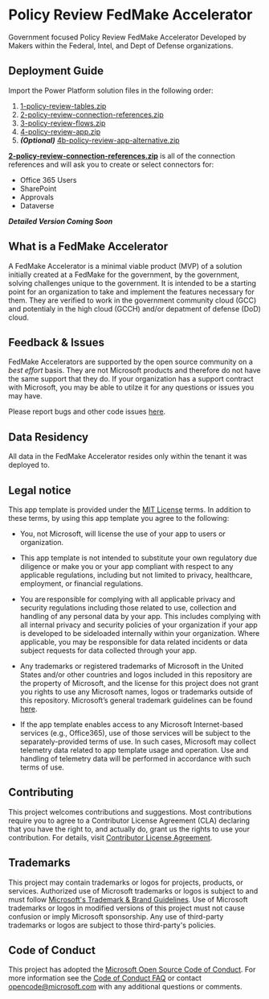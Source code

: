 # Policy Review FedMake Accelerator

Government focused Policy Review FedMake Accelerator Developed by Makers within the Federal, Intel, and Dept of Defense organizations.

## Deployment Guide

Import the Power Platform solution files in the following order:

1. [1-policy-review-tables.zip](https://github.com/FedMake/policy-review/blob/main/solution/v1.0.0/1-policy-review-tables.zip)
2. [2-policy-review-connection-references.zip](https://github.com/FedMake/policy-review/blob/main/solution/v1.0.0/2-policy-review-connection-references.zip)
3. [3-policy-review-flows.zip](https://github.com/FedMake/policy-review/blob/main/solution/v1.0.0/3-policy-review-flows.zip)
4. [4-policy-review-app.zip](https://github.com/FedMake/policy-review/blob/main/solution/v1.0.0/4-policy-review-app.zip)
5. ***(Optional)*** [4b-policy-review-app-alternative.zip](https://github.com/FedMake/policy-review/blob/main/solution/v1.0.0/4b-policy-review-app-alternative.zip)

**[2-policy-review-connection-references.zip](https://github.com/FedMake/policy-review/blob/main/solution/v1.0.0/2-policy-review-connection-references.zip)** is all of the connection references and will ask you to create or select connectors for:

- Office 365 Users
- SharePoint
- Approvals
- Dataverse

***Detailed Version Coming Soon***

## What is a FedMake Accelerator

A FedMake Accelerator is a minimal viable product (MVP) of a solution initially created at a FedMake for the government, by the government, solving challenges unique to the government.  It is intended to be a starting point for an organization to take and implement the features necessary for them.  They are verified to work in the government community cloud (GCC) and potentialy in the high cloud (GCCH) and/or depatment of defense (DoD) cloud.

## Feedback & Issues

FedMake Accelerators are supported by the open source community on a *best effort* basis.  They are not Microsoft products and therefore do not have the same support that they do.  If your organization has a support contract with Microsoft, you may be able to utilze it for any questions or issues you may have.

Please report bugs and other code issues [here](https://github.com/FedMake/policy-review/issues/new).

## Data Residency

All data in the FedMake Accelerator resides only within the tenant it was deployed to.

## Legal notice

This app template is provided under the [MIT License](https://github.com/FedMake/policy-review/blob/main/LICENSE) terms.  In addition to these terms, by using this app template you agree to the following:

- You, not Microsoft, will license the use of your app to users or organization.

- This app template is not intended to substitute your own regulatory due diligence or make you or your app compliant with respect to any applicable regulations, including but not limited to privacy, healthcare, employment, or financial regulations.

- You are responsible for complying with all applicable privacy and security regulations including those related to use, collection and handling of any personal data by your app. This includes complying with all internal privacy and security policies of your organization if your app is developed to be sideloaded internally within your organization. Where applicable, you may be responsible for data related incidents or data subject requests for data collected through your app.

- Any trademarks or registered trademarks of Microsoft in the United States and/or other countries and logos included in this repository are the property of Microsoft, and the license for this project does not grant you rights to use any Microsoft names, logos or trademarks outside of this repository. Microsoft’s general trademark guidelines can be found [here](https://www.microsoft.com/en-us/legal/intellectualproperty/trademarks/usage/general.aspx).

- If the app template enables access to any Microsoft Internet-based services (e.g., Office365), use of those services will be subject to the separately-provided terms of use. In such cases, Microsoft may collect telemetry data related to app template usage and operation. Use and handling of telemetry data will be performed in accordance with such terms of use.

## Contributing

This project welcomes contributions and suggestions. Most contributions require you to agree to a
Contributor License Agreement (CLA) declaring that you have the right to, and actually do, grant us
the rights to use your contribution. For details, visit [Contributor License Agreement](https://cla.opensource.microsoft.com).

## Trademarks

This project may contain trademarks or logos for projects, products, or services. Authorized use of Microsoft
trademarks or logos is subject to and must follow
[Microsoft's Trademark & Brand Guidelines](https://www.microsoft.com/legal/intellectualproperty/trademarks/usage/general).
Use of Microsoft trademarks or logos in modified versions of this project must not cause confusion or imply Microsoft sponsorship.
Any use of third-party trademarks or logos are subject to those third-party's policies.

## Code of Conduct

This project has adopted the [Microsoft Open Source Code of Conduct](https://opensource.microsoft.com/codeofconduct/).
For more information see the [Code of Conduct FAQ](https://opensource.microsoft.com/codeofconduct/faq/) or
contact [opencode@microsoft.com](mailto:opencode@microsoft.com) with any additional questions or comments.